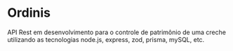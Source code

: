 # Ordinis
API Rest em desenvolvimento para o controle de patrimônio de uma creche utilizando as tecnologias node.js, express, zod, prisma, mySQL, etc.

